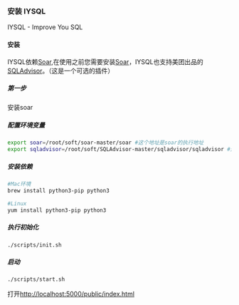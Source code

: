### 安装 IYSQL

IYSQL - Improve You SQL 

#### 安装

IYSQL依赖[Soar](https://github.com/XiaoMi/soar),在使用之前您需要安装[Soar](https://github.com/XiaoMi/soar)，IYSQL也支持美团出品的[SQLAdvisor](https://github.com/Meituan-Dianping/SQLAdvisor)。（这是一个可选的插件）


##### 第一步

安装soar

##### 配置环境变量

```bash
export soar=/root/soft/soar-master/soar #这个地址是soar的执行地址
export sqladvisor=/root/soft/SQLAdvisor-master/sqladvisor/sqladvisor #这个地址是sqladvisor的执行地址
```

##### 安装依赖

```bash
#Mac环境
brew install python3-pip python3

#Linux
yum install python3-pip python3

```

##### 执行初始化

```bash
./scripts/init.sh

```

##### 启动

```bash
./scripts/start.sh

```

打开[http://localhost:5000/public/index.html](http://localhost:5000/public/index.html)
